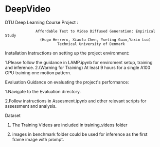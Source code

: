 # DeepVideo
DTU Deep Learning Course Project :



                  Affordable Text to Video Diffused Generation: Empirical Study
                    (Hugo Herrero, Xiaofu Chen, Yueting Guan,Yaxin Luo)
                            Technical University of Denmark

Installation
Instructions on setting up the project environment:

1.Please follow the guidance in LAMP.ipynb for enviroment setup, training and inference.
2.(Warning for Training) At least 9 hours for a single A100 GPU training one motion pattern.

Evaluation
Guidance on evaluating the project's performance:

1.Navigate to the Evaluation directory.

2.Follow instructions in Assesment.ipynb and other relevant scripts for assessment and analysis.

Dataset

1. The Training Videos are included in training_videos folder

2. images in benchmark folder could be used for inference as the first frame image with prompt.

